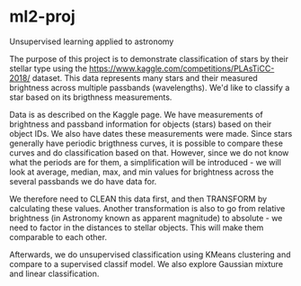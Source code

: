 # ml2-proj

Unsupervised learning applied to astronomy

The purpose of this project is to demonstrate classification of stars by their stellar type using the https://www.kaggle.com/competitions/PLAsTiCC-2018/ dataset.
This data represents many stars and their measured brightness across multiple passbands (wavelengths). We'd like to classify a star based on its brigthness measurements.

Data is as described on the Kaggle page. We have measurements of brightness and passband information for objects (stars) based on their object IDs. We also have dates these measurements were made. Since stars generally have periodic brigthness curves, it is possible to compare these curves and do classification based on that.
However, since we do not know what the periods are for them, a simplification will be introduced - we will look at average, median, max, and min values for brightness across the several passbands we do have data for.

We therefore need to CLEAN this data first, and then TRANSFORM by calculating these values.
Another transformation is also to go from relative brightness (in Astronomy known as apparent magnitude) to absolute - we need to factor in the distances to stellar objects. This will make them comparable to each other.

Afterwards, we do unsupervised classification using KMeans clustering and compare to a supervised classif model.
We also explore Gaussian mixture and linear classification.
